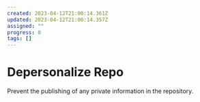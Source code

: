 ```yaml
---
created: 2023-04-12T21:00:14.361Z
updated: 2023-04-12T21:00:14.357Z
assigned: ""
progress: 0
tags: []
---
```


# Depersonalize Repo

Prevent the publishing of any private information in the repository.

